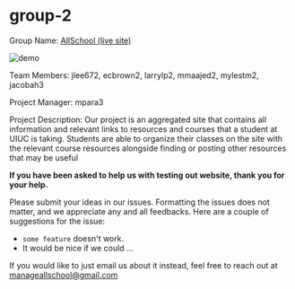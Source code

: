 # group-2
Group Name: [AllSchool (live site)](https://allschool.dev/)

![demo](https://github.com/larrylp2/allschool-cs196project/blob/master/static/demo.gif)

Team Members: jlee672, ecbrown2, larrylp2, mmaajed2, mylestm2, jacobah3

Project Manager: mpara3

Project Description: Our project is an aggregated site that contains all information and relevant links to resources and courses that a student at UIUC is taking. Students are able to organize their classes on the site with the relevant course resources alongside finding or posting other resources that may be useful

**If you have been asked to help us with testing out website, thank you for your help.**

Please submit your ideas in our issues. Formatting the issues does not matter, and we appreciate any and all feedbacks. Here are a couple of suggestions for the issue:
* `some feature` doesn't work. 
* It would be nice if we could ...

If you would like to just email us about it instead, feel free to reach out at manageallschool@gmail.com
